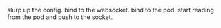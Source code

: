 
slurp up the config.
bind to the websocket.
bind to the pod.
start reading from the pod and push to the socket.



